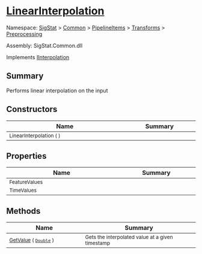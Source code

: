 # [LinearInterpolation](./LinearInterpolation.md)

Namespace: [SigStat]() > [Common](./../../../README.md) > [PipelineItems]() > [Transforms]() > [Preprocessing](./README.md)

Assembly: SigStat.Common.dll

Implements [IInterpolation](./IInterpolation.md)

## Summary
Performs linear interpolation on the input

## Constructors

| Name | Summary | 
| --- | --- | 
| <sub>LinearInterpolation (  )</sub><img width=200/>| <sub></sub><img width=200/>| <br>


## Properties

| Name | Summary | 
| --- | --- | 
| <sub>FeatureValues</sub><img width=200/>| <sub></sub><img width=200/>| <br>
| <sub>TimeValues</sub><img width=200/>| <sub></sub><img width=200/>| <br>


## Methods

| Name | Summary | 
| --- | --- | 
| <sub>[GetValue](./Methods/LinearInterpolation-100663765.md) ( [`Double`](https://docs.microsoft.com/en-us/dotnet/api/System.Double) )</sub><img width=200/>| <sub>Gets the interpolated value at a given timestamp</sub><img width=200/>| <br>


